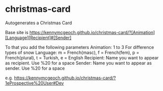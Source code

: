 # christmas-card
Autogenerates a Christmas Card

Base site is https://kennymcgeoch.github.io/christmas-card/?[Animation][Language][Recipient]#[Sender]

To that you add the following parameters
Animation: 1 to 3 For difference types of snow
Language: m = French(masc), f = French(fem), p = French(plural), t = Turkish, e = English
Recipient: Name you want to appear as recipient. Use %20 for a space
Sender: Name you want to appear as sender. Use %20 for a space

e.g. https://kennymcgeoch.github.io/christmas-card/?1eProspective%20User#Dev


